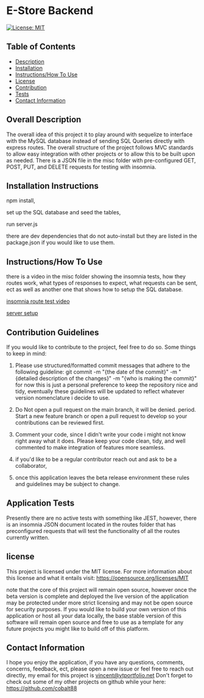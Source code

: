 
# E-Store Backend

[![License: MIT](https://img.shields.io/badge/License-MIT-yellow.svg)](https://opensource.org/licenses/MIT)

 ## Table of Contents

- [Description](#overall-description)
- [Installation](#installation-instructions)
- [Instructions/How To Use](#instructions/how-to-use)
- [License](#license)
- [Contribution](#contribution-guidelines)
- [Tests](#application-tests)
- [Contact Information](#contact-information)



 ## Overall Description 

The overall idea of this project it to play around with sequelize to interface with the MySQL database instead of sending SQL Queries directly with express routes. The overall structure of the project follows MVC standards to allow easy integration with other projects or to allow this to be built upon as needed. There is a JSON file in the misc folder with pre-configured GET, POST, PUT, and DELETE requests for testing with insomnia.

 ## Installation Instructions

npm install, 

set up the SQL database and seed the tables,

run server.js

there are dev dependencies that do not auto-install but they are listed in the package.json if you would like to use them.

 ## Instructions/How To Use

there is a video in the misc folder showing the insomnia tests, how they routes work, what types of responses to expect, what requests can be sent, ect as well as another one that shows how to setup the SQL database. 

[insomnia route test video](misc%5Cinsomnia-tests.mp4)

[server setup](misc%5Cserver-setup.mp4)

 ## Contribution Guidelines
 If you would like to contribute to the project, feel free to do so. Some things to keep in mind:

 1. Please use structured/formatted commit messages that adhere to the following guideline: git commit -m "{the date of the commit}" -m "{detailed description of the changes}" -m "{who is making the commit}"
 for now this is just a personal preference to keep the repository nice and tidy, eventually these guidelines will be updated to reflect whatever version nomenclature i decide to use. 

 2. Do Not open a pull request on the main branch, it will be denied. period. Start a new feature branch or open a pull request to develop so your contributions can be reviewed first. 

 3. Comment your code, since I didn't write your code i might not know right away what it does. Please keep your code clean, tidy, and well commented to make integration of features more seamless. 

 4. if you'd like to be a regular contributor reach out and ask to be a collaborator, 

 5. once this application leaves the beta release environment these rules and guidelines may be subject to change.

 ## Application Tests

Presently there are no active tests with something like JEST, however, there is an insomnia JSON document located in the routes folder that has preconfigured requests that will test the functionality of all the routes currently written. 

## license
  This project is licensed under the MIT license.
  For more information about this license and what it entails visit: https://opensource.org/licenses/MIT

  note that the core of this project will remain open source, however once the beta version is complete and deployed the live version of the application may be protected under more strict licensing and may not be open source for security purposes. If you would like to build your own version of this application or host all your data locally, the base stable version of this software will remain open source and free to use as a template for any future projects you might like to build off of this platform.  

 ## Contact Information
I hope you enjoy the application, if you have any questions, comments, concerns, feedback, ect, 
please open a new issue or feel free to reach out directly, my email for this project is vincent@vtportfolio.net
Don't forget to check out some of my other projects on github while your here: https://github.com/cobalt88